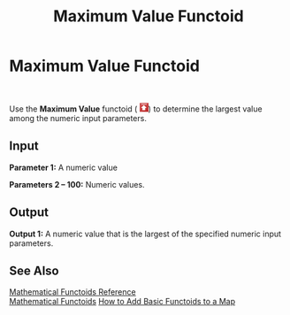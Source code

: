 ﻿---
title: Maximum Value Functoid
TOCTitle: Maximum Value Functoid
ms:assetid: bd2e2124-0983-4021-af6e-25e8c0e6c7f0
ms:mtpsurl: https://msdn.microsoft.com/en-us/library/Aa578382(v=BTS.80)
ms:contentKeyID: 51530877
ms.date: 08/30/2017
mtps_version: v=BTS.80
---

# Maximum Value Functoid

 

Use the **Maximum Value** functoid ( ![](images/Aa559820.ae1a9133-f2fe-4b48-b33f-ee2ed97737de(BTS.80).jpeg)) to determine the largest value among the numeric input parameters.

## Input

**Parameter 1:** A numeric value

**Parameters 2 – 100:** Numeric values.

## Output

**Output 1:** A numeric value that is the largest of the specified numeric input parameters.

## See Also

[Mathematical Functoids Reference](mathematical-functoids-reference.md)  
[Mathematical Functoids](https://msdn.microsoft.com/en-us/library/aa559213\(v=bts.80\))  
[How to Add Basic Functoids to a Map](https://msdn.microsoft.com/en-us/library/aa560635\(v=bts.80\))

